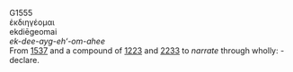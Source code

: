 <body>
  <p>G1555<br>  ἐκδιηγέομαι  <br> ekdiēgeomai  <br><i>ek-dee-ayg-eh‘-om-ahee </i><br>From <a href="g1537.htm">1537</a> and a compound of <a href="g1223.htm">1223</a> and <a href="g2233.htm">2233</a>  to <i>narrate</i> through wholly: - declare.<br></p>
 </body>